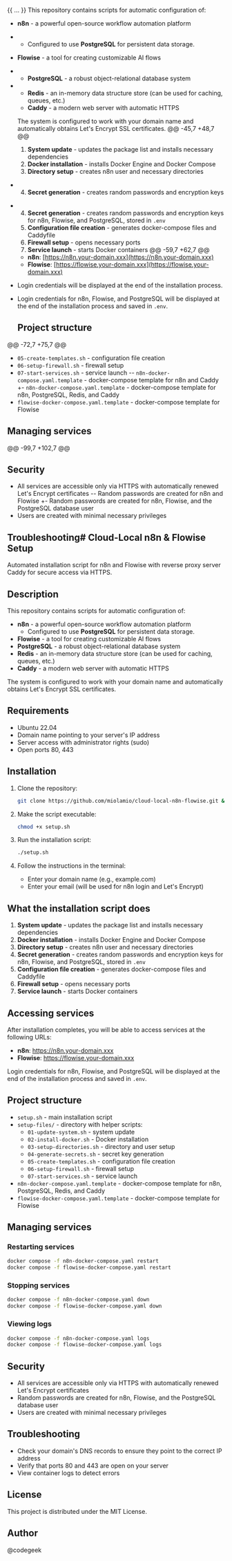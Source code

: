  {{ ... }}
  This repository contains scripts for automatic configuration of:
 
  - **n8n** - a powerful open-source workflow automation platform
+   - Configured to use **PostgreSQL** for persistent data storage.
  - **Flowise** - a tool for creating customizable AI flows
+ - **PostgreSQL** - a robust object-relational database system
+ - **Redis** - an in-memory data structure store (can be used for caching, queues, etc.)
  - **Caddy** - a modern web server with automatic HTTPS
 
  The system is configured to work with your domain name and automatically obtains Let's Encrypt SSL certificates.
@@ -45,7 +48,7 @@
  1. **System update** - updates the package list and installs necessary dependencies
  2. **Docker installation** - installs Docker Engine and Docker Compose
  3. **Directory setup** - creates n8n user and necessary directories
- 4. **Secret generation** - creates random passwords and encryption keys
+ 4. **Secret generation** - creates random passwords and encryption keys for n8n, Flowise, and PostgreSQL, stored in `.env`
  5. **Configuration file creation** - generates docker-compose files and Caddyfile
  6. **Firewall setup** - opens necessary ports
  7. **Service launch** - starts Docker containers
@@ -59,7 +62,7 @@
  - **n8n**: [https://n8n.your-domain.xxx](https://n8n.your-domain.xxx)
  - **Flowise**: [https://flowise.your-domain.xxx](https://flowise.your-domain.xxx)
 
- Login credentials will be displayed at the end of the installation process.
+ Login credentials for n8n, Flowise, and PostgreSQL will be displayed at the end of the installation process and saved in `.env`.
 
  ## Project structure
 
@@ -72,7 +75,7 @@
   - `05-create-templates.sh` - configuration file creation
   - `06-setup-firewall.sh` - firewall setup
   - `07-start-services.sh` - service launch
-- `n8n-docker-compose.yaml.template` - docker-compose template for n8n and Caddy
+- `n8n-docker-compose.yaml.template` - docker-compose template for n8n, PostgreSQL, Redis, and Caddy
  - `flowise-docker-compose.yaml.template` - docker-compose template for Flowise
 
  ## Managing services
@@ -99,7 +102,7 @@
  ## Security
 
  - All services are accessible only via HTTPS with automatically renewed Let's Encrypt certificates
-- Random passwords are created for n8n and Flowise
+- Random passwords are created for n8n, Flowise, and the PostgreSQL database user
  - Users are created with minimal necessary privileges
 
  ## Troubleshooting# Cloud-Local n8n & Flowise Setup

Automated installation script for n8n and Flowise with reverse proxy server Caddy for secure access via HTTPS.

## Description

This repository contains scripts for automatic configuration of:

- **n8n** - a powerful open-source workflow automation platform
  - Configured to use **PostgreSQL** for persistent data storage.
- **Flowise** - a tool for creating customizable AI flows
- **PostgreSQL** - a robust object-relational database system
- **Redis** - an in-memory data structure store (can be used for caching, queues, etc.)
- **Caddy** - a modern web server with automatic HTTPS

The system is configured to work with your domain name and automatically obtains Let's Encrypt SSL certificates.

## Requirements

- Ubuntu 22.04 
- Domain name pointing to your server's IP address
- Server access with administrator rights (sudo)
- Open ports 80, 443 

## Installation

1. Clone the repository:
   ```bash
   git clone https://github.com/miolamio/cloud-local-n8n-flowise.git && cd cloud-local-n8n-flowise
   ```

2. Make the script executable:
   ```bash
   chmod +x setup.sh
   ```

3. Run the installation script:
   ```bash
   ./setup.sh
   ```

4. Follow the instructions in the terminal:
   - Enter your domain name (e.g., example.com)
   - Enter your email (will be used for n8n login and Let's Encrypt)

## What the installation script does

1. **System update** - updates the package list and installs necessary dependencies
2. **Docker installation** - installs Docker Engine and Docker Compose
3. **Directory setup** - creates n8n user and necessary directories
4. **Secret generation** - creates random passwords and encryption keys for n8n, Flowise, and PostgreSQL, stored in `.env`
5. **Configuration file creation** - generates docker-compose files and Caddyfile
6. **Firewall setup** - opens necessary ports
7. **Service launch** - starts Docker containers

## Accessing services

After installation completes, you will be able to access services at the following URLs:

- **n8n**: https://n8n.your-domain.xxx
- **Flowise**: https://flowise.your-domain.xxx

Login credentials for n8n, Flowise, and PostgreSQL will be displayed at the end of the installation process and saved in `.env`.

## Project structure

- `setup.sh` - main installation script
- `setup-files/` - directory with helper scripts:
  - `01-update-system.sh` - system update
  - `02-install-docker.sh` - Docker installation
  - `03-setup-directories.sh` - directory and user setup
  - `04-generate-secrets.sh` - secret key generation
  - `05-create-templates.sh` - configuration file creation
  - `06-setup-firewall.sh` - firewall setup
  - `07-start-services.sh` - service launch
- `n8n-docker-compose.yaml.template` - docker-compose template for n8n, PostgreSQL, Redis, and Caddy
- `flowise-docker-compose.yaml.template` - docker-compose template for Flowise

## Managing services

### Restarting services

```bash
docker compose -f n8n-docker-compose.yaml restart
docker compose -f flowise-docker-compose.yaml restart
```

### Stopping services

```bash
docker compose -f n8n-docker-compose.yaml down
docker compose -f flowise-docker-compose.yaml down
```

### Viewing logs

```bash
docker compose -f n8n-docker-compose.yaml logs
docker compose -f flowise-docker-compose.yaml logs
```

## Security

- All services are accessible only via HTTPS with automatically renewed Let's Encrypt certificates
- Random passwords are created for n8n, Flowise, and the PostgreSQL database user
- Users are created with minimal necessary privileges

## Troubleshooting

- Check your domain's DNS records to ensure they point to the correct IP address
- Verify that ports 80 and 443 are open on your server
- View container logs to detect errors

## License

This project is distributed under the MIT License.

## Author

@codegeek